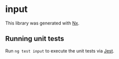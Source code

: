 # input

This library was generated with [Nx](https://nx.dev).

## Running unit tests

Run `ng test input` to execute the unit tests via [Jest](https://jestjs.io).
